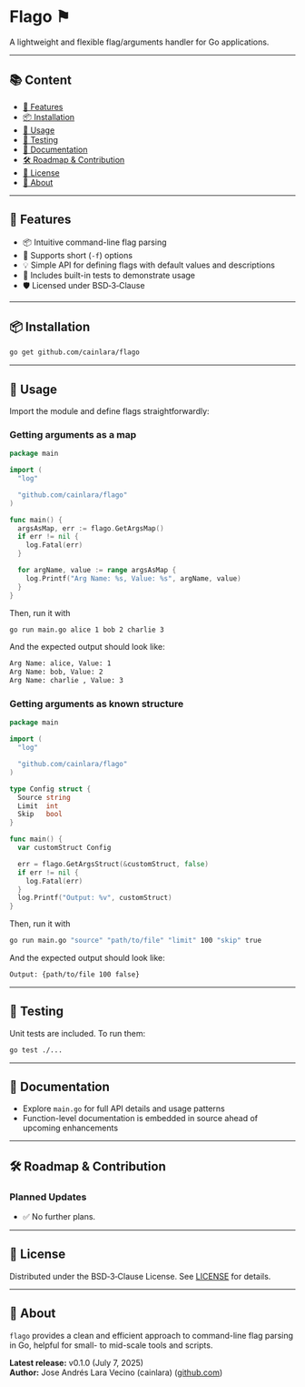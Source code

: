 # Flago ⚑

A lightweight and flexible flag/arguments handler for Go applications.

---
## 📚 Content

- [🚀 Features](#-features)
- [📦 Installation](#-installation)
- [🧩 Usage](#-usage)
- [🧪 Testing](#-testing)
- [📄 Documentation](#-documentation)
- [🛠️ Roadmap & Contribution](#️-roadmap--contribution)
- [🧾 License](#-license)
- [📌 About](#-about)
---

## 🚀 Features

- 📦 Intuitive command-line flag parsing  
- 🎯 Supports short (`-f`) options  
- 💡 Simple API for defining flags with default values and descriptions  
- 🧪 Includes built-in tests to demonstrate usage  
- 🛡️ Licensed under BSD‑3‑Clause  

---

## 📦 Installation

```bash
go get github.com/cainlara/flago
```

---

## 🧩 Usage

Import the module and define flags straightforwardly:

### Getting arguments as a map

```go
package main

import (
  "log"

  "github.com/cainlara/flago"
)

func main() {
  argsAsMap, err := flago.GetArgsMap()
  if err != nil {
    log.Fatal(err)
  }

  for argName, value := range argsAsMap {
    log.Printf("Arg Name: %s, Value: %s", argName, value)
  }
}
```
Then, run it with
```bash
go run main.go alice 1 bob 2 charlie 3
```
And the expected output should look like:
```bash
Arg Name: alice, Value: 1
Arg Name: bob, Value: 2
Arg Name: charlie , Value: 3
```

### Getting arguments as known structure

```go
package main

import (
  "log"

  "github.com/cainlara/flago"
)

type Config struct {
  Source string
  Limit  int
  Skip   bool
}

func main() {
  var customStruct Config

  err = flago.GetArgsStruct(&customStruct, false)
  if err != nil {
    log.Fatal(err)
  }
  log.Printf("Output: %v", customStruct)
}
```
Then, run it with
```bash
go run main.go "source" "path/to/file" "limit" 100 "skip" true
```
And the expected output should look like:
```bash
Output: {path/to/file 100 false}
```

---

## 🧪 Testing

Unit tests are included. To run them:

```bash
go test ./... 
```

---

## 📄 Documentation

- Explore `main.go` for full API details and usage patterns  
- Function-level documentation is embedded in source ahead of upcoming enhancements  

---

## 🛠️ Roadmap & Contribution

### Planned Updates

- ✅ No further plans.

---

## 🧾 License

Distributed under the BSD‑3‑Clause License. See [LICENSE](./LICENSE) for details.

---

## 📌 About

`flago` provides a clean and efficient approach to command-line flag parsing in Go, helpful for small- to mid-scale tools and scripts.

**Latest release:** v0.1.0 (July 7, 2025)  
**Author:** Jose Andrés Lara Vecino (cainlara) ([github.com](https://github.com/cainlara))